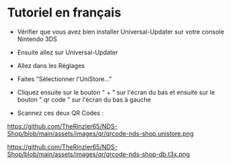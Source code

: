 # Tutoriel en français

- Vérifier que vous avez bien installer Universal-Updater sur votre console Nintendo 3DS

- Ensuite allez sur Universal-Updater

- Allez dans les Réglages

- Faites "Sélectionner l'UniStore..."

- Cliquez ensuite sur le bouton " + " sur l'écran du bas et ensuite sur le bouton " qr code " sur l'écran du bas à gauche

- Scannez ces deux QR Codes : 

https://github.com/TheRinzler65/NDS-Shop/blob/main/assets/images/qr/qrcode-nds-shop.unistore.png

https://github.com/TheRinzler65/NDS-Shop/blob/main/assets/images/qr/qrcode-nds-shop-db.t3x.png

